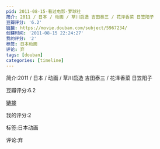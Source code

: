 ```yaml
---
pid: 2011-08-15-看过电影-萝球社
简介: 2011 / 日本 / 动画 / 草川启造 吉田泰三 / 花泽香菜 日笠阳子
豆瓣评分: '6.2'
链接: https://movie.douban.com/subject/5967234/
创建时间: '2011-08-15 22:24:27'
我的评分: '2'
标签: 日本动画
评论: 弃
tags: [douban]
categories: [timeline]
---
```

简介:2011 / 日本 / 动画 / 草川启造 吉田泰三 / 花泽香菜 日笠阳子

豆瓣评分:6.2

[链接](https://movie.douban.com/subject/5967234/)

我的评分:2

标签:日本动画

评论:弃

